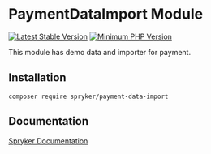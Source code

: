 # PaymentDataImport Module
[![Latest Stable Version](https://poser.pugx.org/spryker/payment-data-import/v/stable.svg)](https://packagist.org/packages/spryker/payment-data-import)
[![Minimum PHP Version](https://img.shields.io/badge/php-%3E%3D%207.4-8892BF.svg)](https://php.net/)

This module has demo data and importer for payment.

## Installation

```
composer require spryker/payment-data-import
```

## Documentation

[Spryker Documentation](https://documentation.spryker.com)
